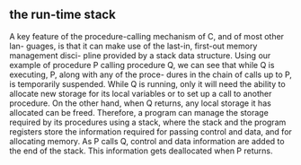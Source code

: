 ## the run-time stack

A key feature of the procedure-calling mechanism of C, and of most other lan- guages, is that it can make use of the
last-in, first-out memory management disci- pline provided by a stack data structure. Using our example of procedure P
calling procedure Q, we can see that while Q is executing, P, along with any of the proce- dures in the chain of calls
up to P, is temporarily suspended. While Q is running, only it will need the ability to allocate new storage for its
local variables or to set up a call to another procedure. On the other hand, when Q returns, any local storage it has
allocated can be freed. Therefore, a program can manage the storage required by its procedures using a stack, where the
stack and the program registers store the information required for passing control and data, and for allocating memory.
As P calls Q, control and data information are added to the end of the stack. This information gets deallocated when P
returns.
